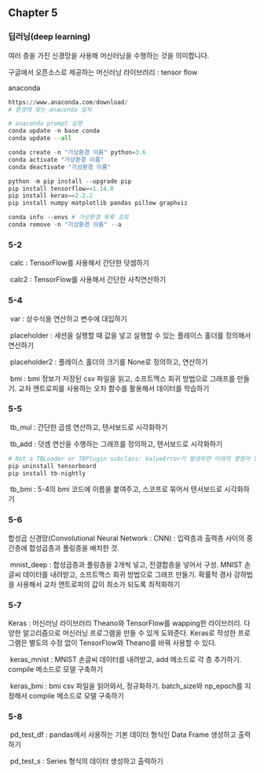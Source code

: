 ## Chapter 5

### 딥러닝(deep learning)

여러 층을 가진 신경망을 사용해 머신러닝을 수행하는 것을 의미합니다.



구글에서 오픈소스로 제공하는 머신러닝 라이브러리 : tensor flow

anaconda

```python
https://www.anaconda.com/download/
# 환경에 맞는 anaconda 설치

# anaconda prompt 실행
conda update -n base conda
conda update --all

conda create -n "가상환경 이름" python=3.6
conda activate "가상환경 이름"
conda deactivate "가상환경 이름"

python -m pip install --upgrade pip
pip install tensorflow==1.14.0
pip install keras==2.2.2
pip install numpy matplotlib pandas pillow graphviz
```

```python
conda info --envs # 가상환경 목록 조회
conda remove -n "가상환경 이름" --a
```



### 5-2

​	calc : TensorFlow를 사용해서 간단한 덧셈하기

​	calc2 : TensorFlow를 사용해서 간단한 사칙연산하기



### 5-4

​	var : 상수식을 연산하고 변수에 대입하기

​	placeholder : 세션을 실행할 때 값을 넣고 실행할 수 있는 플레이스 홀더를 정의해서 연산하기

​	placeholder2 : 플레이스 홀더의 크기를 None로 정의하고, 연산하기

​	bmi : bmi 정보가 저장된 csv 파일을 읽고, 소프트맥스 회귀 방법으로 그래프를 만들기. 교차 엔트로피를 사용하는 오차 함수를 활용해서 데이터를 학습하기



### 5-5

​	tb_mul : 간단한 곱셈 연산하고, 텐서보드로 시각화하기

​	tb_add : 덧셈 연산을 수행하는 그래프를 정의하고, 텐서보드로 시각화하기

```python
# Not a TBLoader or TBPlugin subclass: ValueError가 발생하면 아래의 명령어 입력
pip uninstall tensorboard
pip install tb-nightly
```

​	tb_bmi : 5-4의 bmi 코드에 이름을 붙여주고, 스코프로 묶어서 텐서보드로 시각화하기



### 5-6

합성곱 신경망(Convolutional Neural Network : CNN) : 입력층과 출력층 사이의 중간층에 합성곱층과 풀링층을 배치한 것.

​	mnist_deep : 합성곱층과 풀링층을 2개씩 넣고, 전결합층을 넣어서 구성. MNIST 손글씨 데이터를 내려받고, 소프트맥스 회귀 방법으로 그래프 만들기. 확률적 경사 강하법을 사용해서 교차 앤트로피의 값이 최소가 되도록 최적화하기



###  5-7

Keras : 머신러닝 라이브러리 Theano와 TensorFlow를 wapping한 라이브러리. 다양한 알고리즘으로 머신러닝 프로그램을 만들 수 있게 도와준다. Keras로 작성한 프로그램은 별도의 수정 없이 TensorFlow와 Theano를 바꿔 사용할 수 있다.

​	keras_mnist : MNIST 손글씨 데이터를 내려받고, add 메소드로 각 층 추가하기. compile 메소드로 모델 구축하기

​	keras_bmi : bmi csv 파일을 읽어와서, 정규화하기. batch_size와 np_epoch를 지정해서 compile 메소드로 모델 구축하기



### 5-8

​	pd_test_df : pandas에서 사용하는 기본 데이터 형식인 Data Frame 생성하고 출력하기

​	pd_test_s : Series 형식의 데이터 생성하고 출력하기